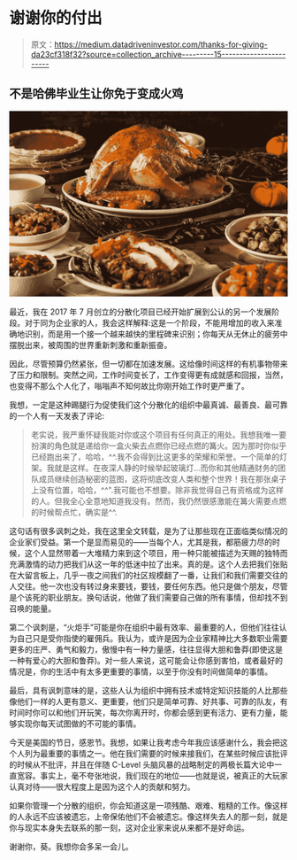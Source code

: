 # 谢谢你的付出

> 原文：<https://medium.datadriveninvestor.com/thanks-for-giving-da23cf318f32?source=collection_archive---------15----------------------->

## 不是哈佛毕业生让你免于变成火鸡

![](img/273c592902f66c016c29c7ac1718eb91.png)

最近，我在 2017 年 7 月创立的分散化项目已经开始扩展到公认的另一个发展阶段。对于同为企业家的人，我会这样解释:这是一个阶段，不能用增加的收入来准确地识别，而是用一个接一个越来越快的里程碑来识别；你每天从无休止的疲劳中摆脱出来，被周围的世界重新刺激和重新振奋。

因此，尽管预算仍然紧张，但一切都在加速发展。这给像时间这样的有机事物带来了压力和限制。突然之间，工作时间变长了，工作变得更有成就感和回报，当然，也变得不那么个人化了，嗡嗡声不知何故比你刚开始工作时更严重了。

我想，一定是这种踢腿行为促使我们这个分散化的组织中最真诚、最善良、最可靠的一个人有一天发表了评论:

> 老实说，我严重怀疑我能对你或这个项目有任何真正的用处。我想我唯一要扮演的角色就是递给你一盒火柴去点燃你已经点燃的篝火。因为那时你似乎已经跑出来了，哈哈，^^.我不会得到比这更多的荣耀和荣誉。一个简单的灯架。我就是这样。在夜深人静的时候举起玻璃灯…而你和其他精通财务的团队成员继续创造秘密的蓝图，这将彻底改变人类和整个世界！我在那张桌子上没有位置，哈哈，^^".我可能也不想要。除非我觉得自己有资格成为这样的人。但我全心全意地知道我没有。然而，我仍然很感激能在篝火需要点燃的时候帮点忙，确实是^^.

这句话有很多讽刺之处，我在这里全文转载，是为了让那些现在正面临类似情况的企业家们受益。第一个是显而易见的——当每个人，尤其是我，都筋疲力尽的时候，这个人显然带着一大堆精力来到这个项目，用一种只能被描述为天赐的独特而充满激情的动力把我们从这一年的低迷中拉了出来。真的是。这个人去把我们张贴在大留言板上，几乎一夜之间我们的社区规模翻了一番，让我们和我们需要交往的人交往。他一次也没有转过身来要钱，要钱，要任何东西。他只是做个朋友，尽管是个该死的职业朋友。换句话说，他做了我们需要自己做的所有事情，但却找不到召唤的能量。

第二个讽刺是，“火炬手”可能是你在组织中最有效率、最重要的人，但他们往往认为自己只是受你指使的雇佣兵。我认为，或许是因为企业家精神比大多数职业需要更多的庄严、勇气和毅力，傲慢中有一种力量感，往往显得大胆和鲁莽(即使这是一种有爱心的大胆和鲁莽)。对一些人来说，这可能会让你感到害怕，或者最好的情况是，你的生活中有太多更重要的事情，以至于你没有时间做简单的事情。

最后，具有讽刺意味的是，这些人认为组织中拥有技术或特定知识技能的人比那些像他们一样的人更有意义、更重要，他们只是简单可靠、好共事、可靠的队友，有时间时你可以和他们开玩笑，每次你离开时，你都会感到更有活力、更有力量，能够实现你每天试图做的不可能的事情。

今天是美国的节日，感恩节。我想，如果让我考虑今年我应该感谢什么，我会把这个人列为最重要的事情之一。他在我们需要的时候来接我们，在某些时候应该批评的时候从不批评，并且在伴随 C-Level 头脑风暴的战略制定的两极长篇大论中一直宽容。事实上，毫不夸张地说，我们现在的地位——也就是说，被真正的大玩家认真对待——很大程度上是因为这个人的贡献和努力。

如果你管理一个分散的组织，你会知道这是一项残酷、艰难、粗糙的工作。像这样的人永远不应该被遗忘，上帝保佑他们不会被遗忘。像这样失去人的那一刻，就是你与现实本身失去联系的那一刻，这对企业家来说从来都不是好命运。

谢谢你，葵。我想你会多呆一会儿。